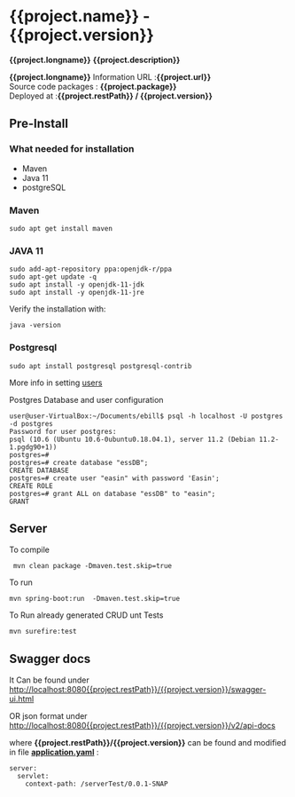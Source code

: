 
# {{project.name}} - {{project.version}}

**{{project.longname}}**
**{{project.description}}**

**{{project.longname}}**
Information URL      :**{{project.url}}** <br/>
Source code packages : **{{project.package}}** <br/>
Deployed at          :**{{project.restPath}} / {{project.version}}** <br/>

## Pre-Install

### What needed for installation 
* Maven
* Java 11
* postgreSQL

### Maven
```
sudo apt get install maven
```
### JAVA 11
```
sudo add-apt-repository ppa:openjdk-r/ppa
sudo apt-get update -q
sudo apt install -y openjdk-11-jdk
sudo apt install -y openjdk-11-jre
```
Verify the installation with:
```
java -version
```
### Postgresql

```
sudo apt install postgresql postgresql-contrib
```
More info in setting [users](https://www.digitalocean.com/community/tutorials/how-to-install-and-use-postgresql-on-ubuntu-18-04)

Postgres Database and user configuration
```
user@user-VirtualBox:~/Documents/ebill$ psql -h localhost -U postgres -d postgres
Password for user postgres: 
psql (10.6 (Ubuntu 10.6-0ubuntu0.18.04.1), server 11.2 (Debian 11.2-1.pgdg90+1))
postgres=#
postgres=# create database "essDB";
CREATE DATABASE
postgres=# create user "easin" with password 'Easin';
CREATE ROLE
postgres=# grant ALL on database "essDB" to "easin";
GRANT

```
## Server

To compile

```
 mvn clean package -Dmaven.test.skip=true
```
To run

```
mvn spring-boot:run  -Dmaven.test.skip=true
```
To Run already generated  CRUD  unt Tests

```
mvn surefire:test
```

## Swagger docs 

It Can be found under <br/>
 [http://localhost:8080{{project.restPath}}/{{project.version}}/swagger-ui.html](http://localhost:8080{{project.restPath}}/{{project.version}}/swagger-ui.html)

OR json format under <br/>
 [http://localhost:8080{{project.restPath}}/{{project.version}}/v2/api-docs](http://localhost:8080{{project.restPath}}/{{project.version}}/v2/api-docs)

where **{{project.restPath}}/{{project.version}}** can be found and modified in file  **[application.yaml](src/main/resources/application.yaml)** :
```
server:
  servlet:
    context-path: /serverTest/0.0.1-SNAP
```
